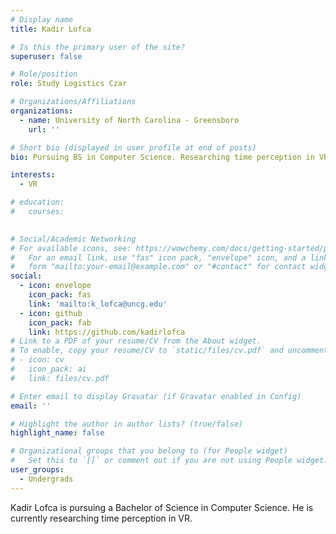 ```yaml
---
# Display name
title: Kadir Lofca

# Is this the primary user of the site?
superuser: false

# Role/position
role: Study Logistics Czar

# Organizations/Affiliations
organizations:
  - name: University of North Carolina - Greensboro
    url: ''

# Short bio (displayed in user profile at end of posts)
bio: Pursuing BS in Computer Science. Researching time perception in VR.

interests:
  - VR

# education:
#   courses:
    

# Social/Academic Networking
# For available icons, see: https://wowchemy.com/docs/getting-started/page-builder/#icons
#   For an email link, use "fas" icon pack, "envelope" icon, and a link in the
#   form "mailto:your-email@example.com" or "#contact" for contact widget.
social:
  - icon: envelope
    icon_pack: fas
    link: 'mailto:k_lofca@uncg.edu'
  - icon: github
    icon_pack: fab
    link: https://github.com/kadirlofca
# Link to a PDF of your resume/CV from the About widget.
# To enable, copy your resume/CV to `static/files/cv.pdf` and uncomment the lines below.
# - icon: cv
#   icon_pack: ai
#   link: files/cv.pdf

# Enter email to display Gravatar (if Gravatar enabled in Config)
email: ''

# Highlight the author in author lists? (true/false)
highlight_name: false

# Organizational groups that you belong to (for People widget)
#   Set this to `[]` or comment out if you are not using People widget.
user_groups:
  - Undergrads
---
```


Kadir Lofca is pursuing a Bachelor of Science in Computer Science. He is currently researching time perception in VR.
